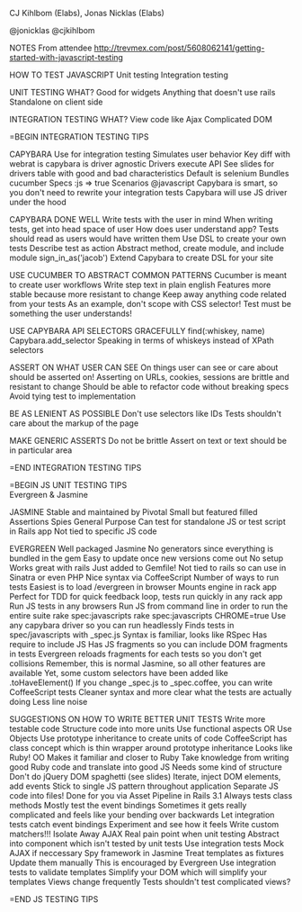 CJ Kihlbom (Elabs), Jonas Nicklas (Elabs)

@jonicklas 
@cjkihlbom

NOTES
  From attendee 
  http://trevmex.com/post/5608062141/getting-started-with-javascript-testing

HOW TO TEST JAVASCRIPT
  Unit testing
  Integration testing
  
UNIT TESTING WHAT?
  Good for widgets
  Anything that doesn't use rails
  Standalone on client side
  
INTEGRATION TESTING WHAT?
  View code like Ajax
  Complicated DOM
  
=BEGIN INTEGRATION TESTING TIPS  
  
CAPYBARA
  Use for integration testing
  Simulates user behavior
  Key diff with webrat is capybara is driver agnostic
    Drivers execute API
    See slides for drivers table with good and bad characteristics 
    Default is selenium
  Bundles cucumber
  Specs
    :js => true
  Scenarios
    @javascript
  Capybara is smart, so you don't need to rewrite your integration tests
  Capybara will use JS driver under the hood
  
CAPYBARA DONE WELL
  Write tests with the user in mind
    When writing tests, get into head space of user
    How does user understand app?
    Tests should read as users would have written them
    Use DSL to create your own tests
      Describe test as action
      Abstract method, create module, and include module
      sign_in_as('jacob')
      Extend Capybara to create DSL for your site

USE CUCUMBER TO ABSTRACT COMMON PATTERNS
  Cucumber is meant to create user workflows
  Write step text in plain english
    Features more stable because more resistant to change
  Keep away anything code related from your tests
    As an example, don't scope with CSS selector!
  Test must be something the user understands!
  
USE CAPYBARA API SELECTORS GRACEFULLY
  find(:whiskey, name)
  Capybara.add_selector
  Speaking in terms of whiskeys instead of XPath selectors
  
ASSERT ON WHAT USER CAN SEE
  On things user can see or care about should be asserted on!
  Asserting on URLs, cookies, sessions are brittle and resistant to change
  Should be able to refactor code without breaking specs
    Avoid tying test to implementation
  
BE AS LENIENT AS POSSIBLE
  Don't use selectors like IDs
  Tests shouldn't care about the markup of the page
 
MAKE GENERIC ASSERTS
  Do not be brittle
  Assert on text or text should be in particular area
  
=END INTEGRATION TESTING TIPS  

=BEGIN JS UNIT TESTING TIPS  
Evergreen & Jasmine 

JASMINE
  Stable and maintained by Pivotal
  Small but featured filled
    Assertions
    Spies
  General Purpose
    Can test for standalone JS or test script in Rails app
    Not tied to specific JS code
    
EVERGREEN
  Well packaged Jasmine
  No generators since everything is bundled in the gem
    Easy to update once new versions come out
    No setup
    Works great with rails
    Just added to Gemfile!
  Not tied to rails so can use in Sinatra or even PHP
  Nice syntax via CoffeeScript
  Number of ways to run tests
    Easiest is to load /evergreen in browser
    Mounts engine in rack app
    Perfect for TDD for quick feedback loop, tests run quickly in any rack app
  Run JS tests in any browsers
  Run JS from command line in order to run the entire suite
    rake spec:javascripts
    rake spec:javascripts CHROME=true
    Use any capybara driver so you can run headlessly 
  Finds tests in spec/javascripts with _spec.js
  Syntax is familiar, looks like RSpec
  Has require to include JS
  Has JS fragments so you can include DOM fragments in tests
    Evergreen reloads fragments for each tests so you don't get collisions
  Remember, this is normal Jasmine, so all other features are available
  Yet, some custom selectors have been added like .toHaveElement()
  If you change _spec.js to _spec.coffee, you can write CoffeeScript tests
    Cleaner syntax and more clear what the tests are actually doing
    Less line noise

SUGGESTIONS ON HOW TO WRITE BETTER UNIT TESTS
  Write more testable code
  Structure code into more units
    Use functional aspects OR
    Use Objects
      Use prototype inheritance to create units of code
      CoffeeScript has class concept which is thin wrapper around prototype inheritance
        Looks like Ruby!
        OO Makes it familiar and closer to Ruby
        Take knowledge from writing good Ruby code and translate into good JS
    Needs some kind of structure
  Don't do jQuery DOM spaghetti (see slides)
    Iterate, inject DOM elements, add events
  Stick to single JS pattern throughout application
  Separate JS code into files!
    Done for you via Asset Pipeline in Rails 3.1
  Always tests class methods
  Mostly test the event bindings
    Sometimes it gets really complicated and feels like your bending over backwards
    Let integration tests catch event bindings
    Experiment and see how it feels
  Write custom matchers!!! 
  Isolate Away AJAX
    Real pain point when unit testing
    Abstract into component which isn't tested by unit tests
    Use integration tests
  Mock AJAX if neccessary
    Spy framework in Jasmine
  Treat templates as fixtures
    Update them manually
    This is encouraged by Evergreen
  Use integration tests to validate templates
  Simplify your DOM which will simplify your templates
    Views change frequently
    Tests shouldn't test complicated views?
  
=END JS TESTING TIPS  
  
  
  
  
  
  
  
      
      
      
      
      
      
      
      
      
      
      
